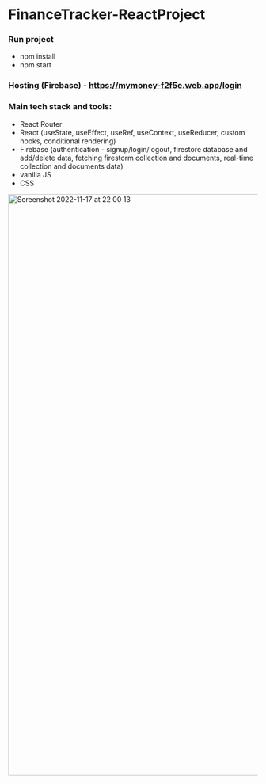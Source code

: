 # FinanceTracker-ReactProject

### Run project 
- npm install
- npm start

### Hosting (Firebase) - https://mymoney-f2f5e.web.app/login 

### Main tech stack and tools: 
- React Router
- React (useState, useEffect, useRef, useContext, useReducer, custom hooks, conditional rendering)
- Firebase (authentication - signup/login/logout, firestore database and add/delete data, fetching firestorm collection and documents, real-time collection and documents data)
- vanilla JS
- CSS

<img width="1175" alt="Screenshot 2022-11-17 at 22 00 13" src="https://user-images.githubusercontent.com/109438310/203522670-a3f3aa84-94d4-428a-941d-133d98bbbf56.png">
